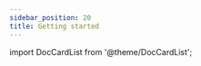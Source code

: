```yaml
---
sidebar_position: 20
title: Getting started
---
```

import DocCardList from '@theme/DocCardList';


<DocCardList />